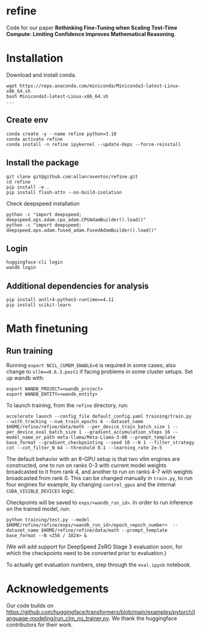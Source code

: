 # refine
Code for our paper **Rethinking Fine-Tuning when Scaling Test-Time Compute: Limiting Confidence Improves Mathematical Reasoning**.

# Installation
Download and install conda.
```
wget https://repo.anaconda.com/miniconda/Miniconda3-latest-Linux-x86_64.sh
bash Miniconda3-latest-Linux-x86_64.sh
...
```
## Create env
```
conda create -y --name refine python=3.10
conda activate refine
conda install -n refine ipykernel --update-deps --force-reinstall
```
## Install the package
```
git clone git@github.com:allanraventos/refine.git
cd refine
pip install -e .
pip install flash-attn --no-build-isolation
```
Check deepspeed installation
```
python -c "import deepspeed; deepspeed.ops.adam.cpu_adam.CPUAdamBuilder().load()"
python -c "import deepspeed; deepspeed.ops.adam.fused_adam.FusedAdamBuilder().load()"
```
## Login
```
huggingface-cli login
wandb login
```
##  Additional dependencies for analysis
```
pip install antlr4-python3-runtime==4.11
pip install scikit-learn
```
# Math finetuning
## Run training
Running `export NCCL_CUMEM_ENABLE=0` is required in some cases; also change to `vllm==0.6.3.post1` if facing problems in some cluster setups. Set up wandb with:
```
export WANDB_PROJECT=<wandb_project>
export WANDB_ENTITY=<wandb_entity>
```
To launch training, from the `refine` directory, run:
```
accelerate launch --config_file default_config.yaml training/train.py --with_tracking --num_train_epochs 6 --dataset_name $HOME/refine/refine/data/math --per_device_train_batch_size 1 --per_device_eval_batch_size 1 --gradient_accumulation_steps 16 --model_name_or_path meta-llama/Meta-Llama-3-8B --prompt_template base_format --gradient_checkpointing --seed 10 --N 1 --filter_strategy cot --cot_filter_N 64 --threshold 0.1 --learning_rate 2e-5
```
The default behavior with an 8-GPU setup is that two vllm engines are constructed, one to run on ranks 0-3 with current model weights broadcasted to it from rank 4, and another to run on ranks 4-7 with weights broadcasted from rank 0. This can be changed manually in `train.py`, to run four engines for example, by changing `control_gpus` and the internal `CUDA_VISIBLE_DEVICES` logic.

Checkpoints will be saved to `exps/<wandb_run_id>`. In order to run inference on the trained model, run:
```
python training/test.py --model $HOME/refine/refine/exps/<wandb_run_id>/epoch_<epoch_number>  --dataset_name $HOME/refine/refine/data/math --prompt_template base_format --N <256 / 1024> &
```
(We will add support for DeepSpeed ZeRO Stage 3 evaluation soon, for which the checkpoints need to be converted prior to evaluation.)

To actually get evaluation numbers, step through the `eval.ipynb` notebook.

# Acknowledgements
Our code builds on https://github.com/huggingface/transformers/blob/main/examples/pytorch/language-modeling/run_clm_no_trainer.py. We thank the huggingface contributors for their work.
